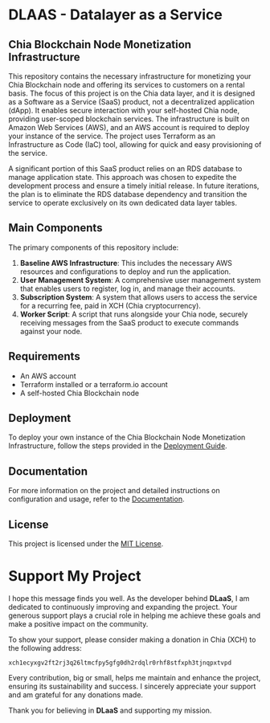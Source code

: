 # DLAAS - Datalayer as a Service
## Chia Blockchain Node Monetization Infrastructure

This repository contains the necessary infrastructure for monetizing your Chia Blockchain node and offering its services to customers on a rental basis. The focus of this project is on the Chia data layer, and it is designed as a Software as a Service (SaaS) product, not a decentralized application (dApp). It enables secure interaction with your self-hosted Chia node, providing user-scoped blockchain services. The infrastructure is built on Amazon Web Services (AWS), and an AWS account is required to deploy your instance of the service. The project uses Terraform as an Infrastructure as Code (IaC) tool, allowing for quick and easy provisioning of the service.

A significant portion of this SaaS product relies on an RDS database to manage application state. This approach was chosen to expedite the development process and ensure a timely initial release. In future iterations, the plan is to eliminate the RDS database dependency and transition the service to operate exclusively on its own dedicated data layer tables.

## Main Components

The primary components of this repository include:

1. **Baseline AWS Infrastructure**: This includes the necessary AWS resources and configurations to deploy and run the application.
2. **User Management System**: A comprehensive user management system that enables users to register, log in, and manage their accounts.
3. **Subscription System**: A system that allows users to access the service for a recurring fee, paid in XCH (Chia cryptocurrency).
4. **Worker Script**: A script that runs alongside your Chia node, securely receiving messages from the SaaS product to execute commands against your node.

## Requirements

- An AWS account
- Terraform installed or a terraform.io account
- A self-hosted Chia Blockchain node

## Deployment

To deploy your own instance of the Chia Blockchain Node Monetization Infrastructure, follow the steps provided in the [Deployment Guide](./docs/deployment.md).

## Documentation

For more information on the project and detailed instructions on configuration and usage, refer to the [Documentation](./docs).

## License

This project is licensed under the [MIT License](./LICENSE).

# Support My Project

I hope this message finds you well. As the developer behind **DLaaS**, I am dedicated to continuously improving and expanding the project. Your generous support plays a crucial role in helping me achieve these goals and make a positive impact on the community.

To show your support, please consider making a donation in Chia (XCH) to the following address:

```
xch1ecyxgv2ft2rj3q26ltmcfpy5gfg0dh2rdqlr0rhf8stfxph3tjnqpxtvpd
```

Every contribution, big or small, helps me maintain and enhance the project, ensuring its sustainability and success. I sincerely appreciate your support and am grateful for any donations made.

Thank you for believing in **DLaaS** and supporting my mission.